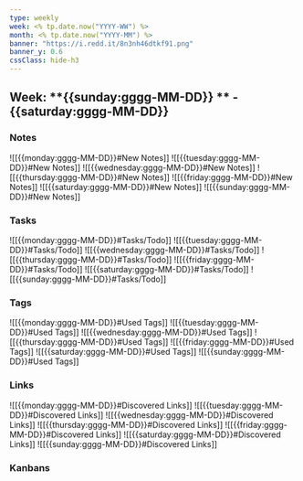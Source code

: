 ```yaml
---
type: weekly
week: <% tp.date.now("YYYY-WW") %>
month: <% tp.date.now("YYYY-MM") %>
banner: "https://i.redd.it/8n3nh46dtkf91.png"
banner_y: 0.6
cssClass: hide-h3
---
```


## Week: **{{sunday:gggg-MM-DD}} ** - **{{saturday:gggg-MM-DD}}**

### Notes
![[{{monday:gggg-MM-DD}}#New Notes]]
![[{{tuesday:gggg-MM-DD}}#New Notes]]
![[{{wednesday:gggg-MM-DD}}#New Notes]]
![[{{thursday:gggg-MM-DD}}#New Notes]]
![[{{friday:gggg-MM-DD}}#New Notes]]
![[{{saturday:gggg-MM-DD}}#New Notes]]
![[{{sunday:gggg-MM-DD}}#New Notes]]

### Tasks
![[{{monday:gggg-MM-DD}}#Tasks/Todo]]
![[{{tuesday:gggg-MM-DD}}#Tasks/Todo]]
![[{{wednesday:gggg-MM-DD}}#Tasks/Todo]]
![[{{thursday:gggg-MM-DD}}#Tasks/Todo]]
![[{{friday:gggg-MM-DD}}#Tasks/Todo]]
![[{{saturday:gggg-MM-DD}}#Tasks/Todo]]
![[{{sunday:gggg-MM-DD}}#Tasks/Todo]]

### Tags
![[{{monday:gggg-MM-DD}}#Used Tags]]
![[{{tuesday:gggg-MM-DD}}#Used Tags]]
![[{{wednesday:gggg-MM-DD}}#Used Tags]]
![[{{thursday:gggg-MM-DD}}#Used Tags]]
![[{{friday:gggg-MM-DD}}#Used Tags]]
![[{{saturday:gggg-MM-DD}}#Used Tags]]
![[{{sunday:gggg-MM-DD}}#Used Tags]]

### Links
![[{{monday:gggg-MM-DD}}#Discovered Links]]
![[{{tuesday:gggg-MM-DD}}#Discovered Links]]
![[{{wednesday:gggg-MM-DD}}#Discovered Links]]
![[{{thursday:gggg-MM-DD}}#Discovered Links]]
![[{{friday:gggg-MM-DD}}#Discovered Links]]
![[{{saturday:gggg-MM-DD}}#Discovered Links]]
![[{{sunday:gggg-MM-DD}}#Discovered Links]]


### Kanbans
<!-- UNCOMMENT TO ADD KANBAN NOTE- [[ ]] -->